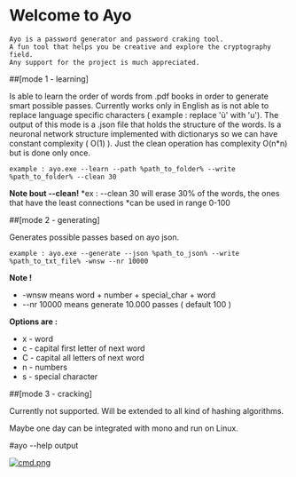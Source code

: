 # Welcome to Ayo

 	Ayo is a password generator and password craking tool.
 	A fun tool that helps you be creative and explore the cryptography field.
 	Any support for the project is much appreciated.


##[mode 1 - learning]

Is able to learn the order of words from .pdf books in order to generate smart possible passes. Currently works only in English as is not able to replace language specific characters ( example : replace 'ù' with 'u'). The output of this mode is a .json file that holds the structure of the words. Is a neuronal network structure implemented with dictionarys so we can have constant complexity ( O(1) ). Just the clean operation has complexity O(n*n) but is done only once.

 `example : ayo.exe --learn --path %path_to_folder% --write %path_to_folder% --clean 30`

**Note bout --clean!** 
 *ex : --clean 30 will erase 30% of the words, the ones that have the least connections
 *can be used in range 0-100


##[mode 2 - generating]

Generates possible passes based on ayo json. 

 `example : ayo.exe --generate --json %path_to_json% --write %path_to_txt_file% -wnsw --nr 10000`

**Note !** 
 * -wnsw means word + number + special_char + word
 * --nr 10000 means generate 10.000 passes ( default 100 )

**Options are :** 
 * x - word
 * c - capital first letter of next word
 * C - capital all letters of next word
 * n - numbers
 * s - special character
 

##[mode 3 - cracking]

Currently not supported. Will be extended to all kind of hashing algorithms. 

Maybe one day can be integrated with mono and run on Linux.



#ayo --help output


[![cmd.png](https://s14.postimg.org/3s8e249bl/cmd.png)](https://postimg.org/image/ymfmzuey5/)